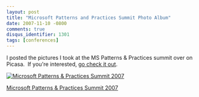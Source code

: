 ```yaml
---
layout: post
title: "Microsoft Patterns and Practices Summit Photo Album"
date: 2007-11-10 -0800
comments: true
disqus_identifier: 1301
tags: [conferences]
---
```

I posted the pictures I took at the MS Patterns & Practices summit over
on Picasa.  If you're interested, [go check it
out](http://picasaweb.google.com/travis.illig/MicrosoftPatternsPracticesSummit2007).

[![Microsoft Patterns & Practices Summit 2007](http://lh6.google.com/travis.illig/RzYKvTiLaRE/AAAAAAAAAOc/hcua7pYwdCU/s160-c/MicrosoftPatternsPracticesSummit2007.jpg)](http://picasaweb.google.com/travis.illig/MicrosoftPatternsPracticesSummit2007)

[Microsoft Patterns & Practices Summit 2007](http://picasaweb.google.com/travis.illig/MicrosoftPatternsPracticesSummit2007)
